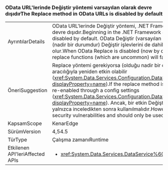 ### <a name="the-replace-method-in-odata-urls-is-disabled-by-default"></a><span data-ttu-id="e1690-101">OData URL'lerinde Değiştir yöntemi varsayılan olarak devre dışıdır</span><span class="sxs-lookup"><span data-stu-id="e1690-101">The Replace method in OData URLs is disabled by default</span></span>

|   |   |
|---|---|
|<span data-ttu-id="e1690-102">Ayrıntılar</span><span class="sxs-lookup"><span data-stu-id="e1690-102">Details</span></span>|<span data-ttu-id="e1690-103">OData URL'lerinde Değiştir yöntemi, .NET Framework 4. 5 ' başlayarak, varsayılan olarak devre dışıdır.</span><span class="sxs-lookup"><span data-stu-id="e1690-103">Beginning in the .NET Framework 4.5, the Replace method in OData URLs is disabled by default.</span></span> <span data-ttu-id="e1690-104">OData Değiştir (varsayılan olarak şimdi) devre dışı bırakıldığında (nadir bir durumdur) Değiştir işlevlerini de dahil olmak üzere kullanıcı isteklerinin başarısız olur.</span><span class="sxs-lookup"><span data-stu-id="e1690-104">When OData Replace is disabled (now by default), any user requests including replace functions (which are uncommon) will fail.</span></span>|
|<span data-ttu-id="e1690-105">Öneri</span><span class="sxs-lookup"><span data-stu-id="e1690-105">Suggestion</span></span>|<span data-ttu-id="e1690-106">Replace yöntemi gerekiyorsa (olduğu nadir bir durumdur), yapılandırma ayarları aracılığıyla yeniden etkin olabilir (<xref:System.Data.Services.Configuration.DataServicesFeaturesSection.ReplaceFunction?displayProperty=name>).</span><span class="sxs-lookup"><span data-stu-id="e1690-106">If the replace method is required (which is uncommon), it can be re-enabled through a config settings (<xref:System.Data.Services.Configuration.DataServicesFeaturesSection.ReplaceFunction?displayProperty=name>).</span></span> <span data-ttu-id="e1690-107">Ancak, bir etkin Değiştir yöntemi güvenlik açıkları açabilir ve yalnızca inceledikten sonra kullanılmalıdır.</span><span class="sxs-lookup"><span data-stu-id="e1690-107">However, an enabled replace method can open security vulnerabilities and should only be used after careful review.</span></span>|
|<span data-ttu-id="e1690-108">Kapsam</span><span class="sxs-lookup"><span data-stu-id="e1690-108">Scope</span></span>|<span data-ttu-id="e1690-109">Kenar</span><span class="sxs-lookup"><span data-stu-id="e1690-109">Edge</span></span>|
|<span data-ttu-id="e1690-110">Sürüm</span><span class="sxs-lookup"><span data-stu-id="e1690-110">Version</span></span>|<span data-ttu-id="e1690-111">4,5</span><span class="sxs-lookup"><span data-stu-id="e1690-111">4.5</span></span>|
|<span data-ttu-id="e1690-112">Tür</span><span class="sxs-lookup"><span data-stu-id="e1690-112">Type</span></span>|<span data-ttu-id="e1690-113">Çalışma zamanı</span><span class="sxs-lookup"><span data-stu-id="e1690-113">Runtime</span></span>|
|<span data-ttu-id="e1690-114">Etkilenen API'leri</span><span class="sxs-lookup"><span data-stu-id="e1690-114">Affected APIs</span></span>|<ul><li><xref:System.Data.Services.DataService%601?displayProperty=nameWithType></li></ul>|

